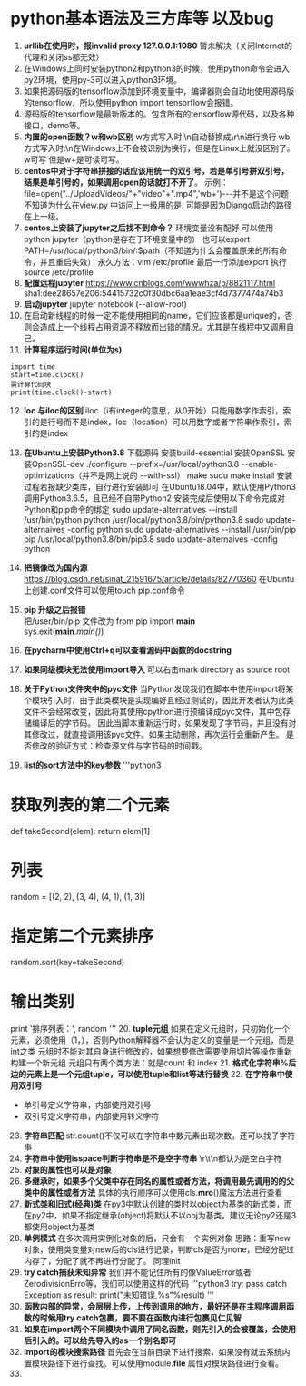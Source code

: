 # python基本语法及三方库等 以及bug
1. **urllib在使用时，报invalid proxy 127.0.0.1:1080**
暂未解决（关闭Internet的代理和关闭ss都无效）
2. 在Windows上同时安装python2和python3的时候，使用python命令会进入py2环境，使用py-3可以进入python3环境。
3. 如果把源码版的tensorflow添加到环境变量中，编译器则会自动地使用源码版的tensorflow，所以使用python import tensorflow会报错。
4. 源码版的tensorflow是最新版本的。包含所有的tensorflow源代码，以及各种接口，demo等。
5. **内置的open函数？w和wb区别**
w方式写入时:\n自动替换成\r\n进行换行
wb方式写入时:\n在Windows上不会被识别为换行，但是在Linux上就没区别了。
w可写
但是w+是可读可写。
6. **centos中对于字符串拼接的话应该用统一的双引号，若是单引号拼双引号，结果是单引号的，如果调用open的话就打不开了**。
示例：    file=open("../UploadVideos/"+"video"+".mp4",'wb+')---并不是这个问题
不知道为什么在view.py 中访问上一级用的是. 可能是因为Django启动的路径在上一级。
7. **centos上安装了jupyter之后找不到命令？**
环境变量没有配好
可以使用python jupyter（python是存在于环境变量中的）
也可以export PATH=/usr/local/python3/bin/:$path（不知道为什么会覆盖原来的所有命令，并且重启失效）
永久方法：vim /etc/profile 最后一行添加export
执行source /etc/profile
8. **配置远程jupyter**
https://www.cnblogs.com/wwwhza/p/8821117.html
sha1:dee28657e206:54415732c0f30dbc6aa1eae3cf4d7377474a74b3
9. **启动jupyter**
jupyter notebook (--allow-root)
10. 在启动新线程的时候一定不能使用相同的name，它们应该都是unique的，否则会造成上一个线程占用资源不释放而出错的情况。尤其是在线程中又调用自己。
11. **计算程序运行时间(单位为s)**
```python3
import time
start=time.clock()
需计算代码块
print(time.clock()-start)
```
12. **loc 与iloc的区别**
iloc（i有integer的意思，从0开始）只能用数字作索引，索引的是行号而不是index，loc（location）可以用数字或者字符串作索引，索引的是index
13. **在Ubuntu上安装Python3.8**
下载源码
安装build-essential
安装OpenSSL
安装OpenSSL-dev
./configure --prefix=/usr/local/python3.8 --enable-optimizations（并不是网上说的 --with-ssl）
make
sudu make install
安装过程若报缺少类库，自行进行安装即可
在Ubuntu18.04中，默认使用Python3调用Python3.6.5，且已经不自带Python2
安装完成后使用以下命令完成对Python和pip命令的绑定
sudo update-alternatives --install /usr/bin/python python /usr/local/python3.8/bin/python3.8
sudo update-alternaives -config python
sudo update-alternatives --install /usr/bin/pip pip /usr/local/python3.8/bin/pip3.8
sudo update-alternaives -config python
14. **把镜像改为国内源**
https://blog.csdn.net/sinat_21591675/article/details/82770360
在Ubuntu上创建.conf文件可以使用touch pip.conf命令

15. **pip 升级之后报错**  
把/user/bin/pip 文件改为
from pip import __main__  
sys.exit(__main__._main()_)   
16. **在pycharm中使用Ctrl+q可以查看源码中函数的docstring**
17. **如果同级模块无法使用import导入**
可以右击mark directory as source root
18. **关于Python文件夹中的pyc文件**
当Python发现我们在脚本中使用import将某个模块引入时，由于此类模块是实现编好且经过测试的，因此开发者认为此类文件不会经常改变，因此将其使用cpython进行预编译成pyc文件，其中包存储编译后的字节码。
因此当脚本重新运行时，如果发现了字节码，并且没有对其修改过，就直接调用该pyc文件。如果主动删除，再次运行会重新产生。
是否修改的验证方式：检查源文件与字节码的时间戳。
19. **list的sort方法中的key参数**
'''python3
# 获取列表的第二个元素
def takeSecond(elem):
    return elem[1]
# 列表
random = [(2, 2), (3, 4), (4, 1), (1, 3)]
# 指定第二个元素排序
random.sort(key=takeSecond)
# 输出类别
print '排序列表：', random
'''
20. **tuple元组**
如果在定义元组时，只初始化一个元素，必须使用（1，），否则Python解释器不会认为定义的变量是一个元组，而是int之类
元组时不能对其自身进行修改的，如果想要修改需要使用切片等操作重新构建一个新元组
元组只有两个类方法：就是count 和 index
21. **格式化字符串%后边的元素上是一个元组tuple，可以使用tuple和list等进行替换**
22. **在字符串中使用双引号**   
- 单引号定义字符串，内部使用双引号
- 双引号定义字符串，内部使用转义字符
23. **字符串匹配**
str.count()不仅可以在字符串中数元素出现次数，还可以找子字符串
24. **字符串中使用isspace判断字符串是不是空字符串**
\r\t\n都认为是空白字符
25. **对象的属性也可以是对象**
26. **多继承时，如果多个父类中存在同名的属性或者方法，将调用最先调用的的父类中的属性或者方法**
具体的执行顺序可以使用cls.__mro__()魔法方法进行查看
27. **新式类和旧式(经典)类**
在py3中默认创建的类时以object为基类的新式类，而在py2中，如果不指定继承(object)将默认不以obj为基类。建议无论py2还是3都使用object为基类
28. **单例模式**
在多次调用实例化对象的后，只会有一个实例对象
思路：重写new对象，使用类变量对new后的cls进行记录，判断cls是否为none，已经分配过内存了，分配了就不再进行分配了。
同理init
29. **try catch捕获未知异常**
我们并不能记住所有的像ValueError或者ZerodivisionErro等，我们可以使用这样的代码
'''python3
try:
  pass
catch Exception as result:
  print("未知错误,%s"%result)
'''
30. **函数内部的异常，会层层上传，上传到调用的地方，最好还是在主程序调用函数的时候用try catch包裹，要不要在函数内进行包裹见仁见智**
31. **如果在import两个不同模块中调用了同名函数，则先引入的会被覆盖，会使用后引入的。可以给先导入的as一个别名即可**
32. **import的模块搜索路径**
首先会在当前目录下进行搜索，如果没有就去系统内置模块路径下进行查找。可以使用module.__file__ 属性对模块路径进行查看。
33. 
